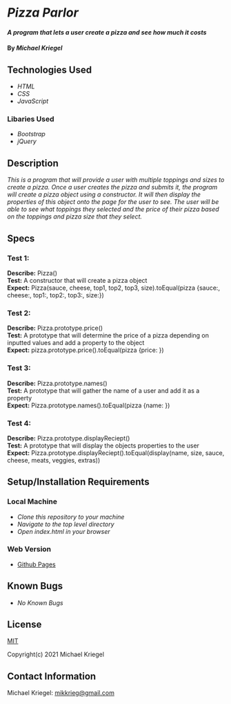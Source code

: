 # _Pizza Parlor_

#### _A program that lets a user create a pizza and see how much it costs_

#### By _**Michael Kriegel**_

## Technologies Used

* _HTML_
* _CSS_
* _JavaScript_

### Libaries Used

* _Bootstrap_
* _jQuery_

## Description

_This is a program that will provide a user with multiple toppings and sizes to create a pizza. Once a user creates the pizza and submits it, the program will create a pizza object using a constructor. It will then display the properties of this object onto the page for the user to see. The user will be able to see what toppings they selected and the price of their pizza based on the toppings and pizza size that they select._

## Specs

### Test 1:
**Describe:** Pizza() 
<br/>
**Test:** A constructor that will create a pizza object
<br/>
**Expect:** Pizza(sauce, cheese, top1, top2, top3, size).toEqual(pizza {sauce:, cheese:, top1:, top2:, top3:, size:})

### Test 2:
**Describe:** Pizza.prototype.price()
<br/>
**Test:** A prototype that will determine the price of a pizza depending on inputted values and add a property to the object
<br/>
**Expect:** pizza.prototype.price().toEqual(pizza {price: })

### Test 3:
**Describe:** Pizza.prototype.names()
<br/>
**Test:** A prototype that will gather the name of a user and add it as a property
<br/>
**Expect:** Pizza.prototype.names().toEqual(pizza {name: })

### Test 4:
**Describe:** Pizza.prototype.displayReciept()
<br/>
**Test:** A prototype that will display the objects properties to the user
<br/>
**Expect:** Pizza.prototype.displayReciept().toEqual(display(name, size, sauce, cheese, meats, veggies, extras))

## Setup/Installation Requirements

### Local Machine
* _Clone this repository to your machine_
* _Navigate to the top level directory_
* _Open index.html in your browser_

### Web Version
* [Github Pages](https://mikkrieg.github.io/pizzaParlor/)

## Known Bugs

* _No Known Bugs_

## License

[MIT](https://opensource.org/licenses/MIT)

Copyright(c) 2021 Michael Kriegel

## Contact Information

Michael Kriegel: mikkrieg@gmail.com
